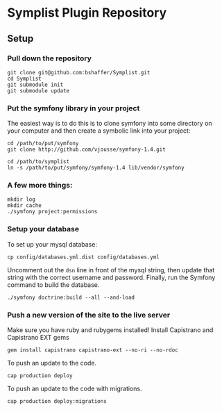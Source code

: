 Symplist Plugin Repository
==========================

Setup
-----

### Pull down the repository

    git clone git@github.com:bshaffer/Symplist.git
    cd Symplist
    git submodule init
    git submodule update

### Put the symfony library in your project

The easiest way is to do this is to clone symfony into some directory
on your computer and then create a symbolic link into your project:

    cd /path/to/put/symfony
    git clone http://github.com/vjousse/symfony-1.4.git
    
    cd /path/to/symplist
    ln -s /path/to/put/symfony/symfony-1.4 lib/vendor/symfony

### A few more things:

    mkdir log
    mkdir cache
    ./symfony project:permissions

### Setup your database

To set up your mysql database:

    cp config/databases.yml.dist config/databases.yml

Uncomment out the `dsn` line in front of the mysql string,
then update that string with the correct username and password.
Finally, run the Symfony command to build the database.

    ./symfony doctrine:build --all --and-load

### Push a new version of the site to the live server

Make sure you have ruby and rubygems installed!
Install Capistrano and Capistrano EXT gems

    gem install capistrano capistrano-ext --no-ri --no-rdoc

To push an update to the code.

    cap production deploy

To push an update to the code with migrations.

    cap production deploy:migrations
